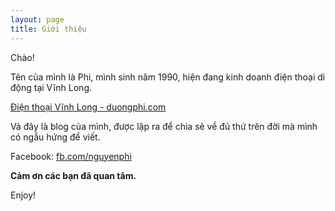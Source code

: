 ```yaml
---
layout: page
title: Giới thiệu
---
```


Chào!

Tên của mình là Phi, mình sinh năm 1990, hiện đang kinh doanh điện thoại di động tại Vĩnh Long.

[Điện thoại Vĩnh Long - duongphi.com](duongphi.com)

Và đây là blog của mình, được lập ra để chia sẻ về đủ thứ trên đời mà mình có ngẫu hứng để viết. 

Facebook: [fb.com/nguyenphi](http://fb.com/nguyenphi)

**Cảm ơn các bạn đã quan tâm.**

Enjoy!
